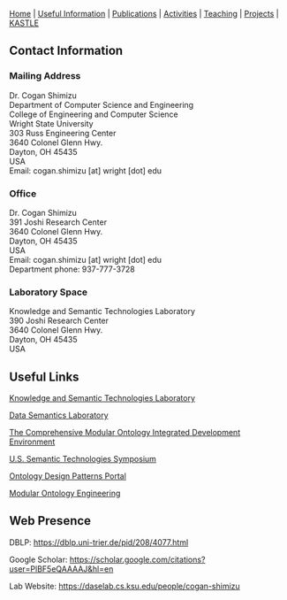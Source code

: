 [Home](index.md) | [Useful Information](links.md) | [Publications](publications.md) | [Activities](activities.md) | [Teaching](teaching.md) | [Projects](funding.md) | [KASTLE](https://cogan-shimizu.github.io/kastle)

## Contact Information

### Mailing Address
Dr. Cogan Shimizu\
Department of Computer Science and Engineering\
College of Engineering and Computer Science\
Wright State University\
303 Russ Engineering Center\
3640 Colonel Glenn Hwy.\
Dayton, OH 45435\
USA\
Email: cogan.shimizu [at] wright [dot] edu

### Office
Dr. Cogan Shimizu\
391 Joshi Research Center\
3640 Colonel Glenn Hwy.\
Dayton, OH 45435\
USA\
Email: cogan.shimizu [at] wright [dot] edu\
Department phone: 937-777-3728

### Laboratory Space
Knowledge and Semantic Technologies Laboratory\
390 Joshi Research Center\
3640 Colonel Glenn Hwy.\
Dayton, OH 45435\
USA

## Useful Links
[Knowledge and Semantic Technologies Laboratory](https://cogan-shimizu.github.io/kastle)

[Data Semantics Laboratory](http://daselab.org/)

[The Comprehensive Modular Ontology Integrated Development Environment](https://comodide.com/)

[U.S. Semantic Technologies Symposium](https://us2ts.org/)

[Ontology Design Patterns Portal](http://ontologydesignpatterns.org/)

[Modular Ontology Engineering](https://daselab.cs.ksu.edu/content/modular-ontology-engineering-portal)

## Web Presence
DBLP: <https://dblp.uni-trier.de/pid/208/4077.html>

Google Scholar: <https://scholar.google.com/citations?user=PlBF5eQAAAAJ&hl=en>

Lab Website: <https://daselab.cs.ksu.edu/people/cogan-shimizu>